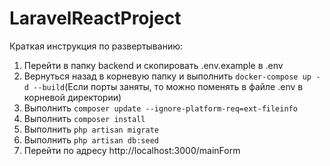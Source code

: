 # LaravelReactProject
Краткая инструкция по развертыванию:
1) Перейти в папку backend и скопировать .env.example в .env
2) Вернуться назад в корневую папку и выполнить ```docker-compose up -d --build```(Если порты заняты, то можно поменять в файле .env в корневой директории)
3) Выполнить ```composer update --ignore-platform-req=ext-fileinfo```
4) Выполнить ```composer install```
5) Выполнить ```php artisan migrate```
6) Выполнить ```php artisan db:seed```
7) Перейти по адресу http://localhost:3000/mainForm
